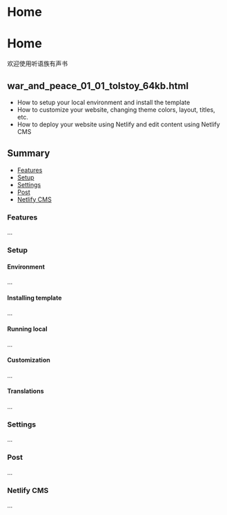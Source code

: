 # Home

<!DOCTYPE html>
<html>
<head>
  <title>War and Peace</title>
</head>
<body>
  <h1>Home</h1>
  <p>欢迎使用听语族有声书</p>

  <h2>war_and_peace_01_01_tolstoy_64kb.html</h2>
  <ul>
    <li>How to setup your local environment and install the template</li>
    <li>How to customize your website, changing theme colors, layout, titles, etc.</li>
    <li>How to deploy your website using Netlify and edit content using Netlify CMS</li>
  </ul>

  <h2>Summary</h2>
  <ul>
    <li><a href="#features">Features</a></li>
    <li><a href="#setup">Setup</a></li>
    <li><a href="#settings">Settings</a></li>
    <li><a href="#post">Post</a></li>
    <li><a href="#netlify-cms">Netlify CMS</a></li>
  </ul>

  <h3 id="features">Features</h3>
  <p>...</p>

  <h3 id="setup">Setup</h3>
  <h4 id="environment">Environment</h4>
  <p>...</p>
  <h4 id="installing-template">Installing template</h4>
  <p>...</p>
  <h4 id="running-local">Running local</h4>
  <p>...</p>
  <h4 id="customization">Customization</h4>
  <p>...</p>
  <h4 id="translations">Translations</h4>
  <p>...</p>

  <h3 id="settings">Settings</h3>
  <p>...</p>

  <h3 id="post">Post</h3>
  <p>...</p>

  <h3 id="netlify-cms">Netlify CMS</h3>
  <p>...</p>
</body>
</html>

